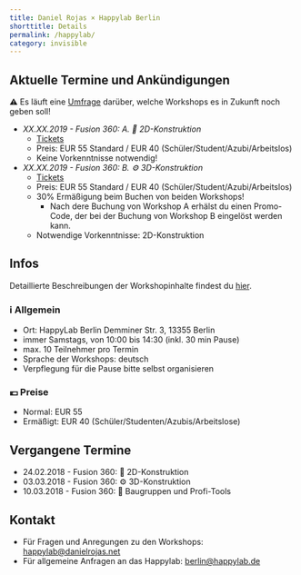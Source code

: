 ```yaml
---
title: Daniel Rojas × Happylab Berlin
shorttitle: Details
permalink: /happylab/
category: invisible
---
```


## Aktuelle Termine und Ankündigungen

⚠️ Es läuft eine [Umfrage](https://goo.gl/forms/UkmXidcZ80N0iU253) darüber, welche Workshops es in Zukunft noch geben soll!

* *XX.XX.2019 - Fusion 360: A. 📐 2D-Konstruktion*
  * [Tickets](https://www.eventbrite.com/e/fusion-360-workshop-2d-konstruktion-tickets-59287062199?aff=utm_source%3Deb_email%26utm_medium%3Demail%26utm_campaign%3Dnew_event_email&utm_term=eventurl_text)
  * Preis: EUR 55 Standard / EUR 40 (Schüler/Student/Azubi/Arbeitslos)
  * Keine Vorkenntnisse notwendig!
* *XX.XX.2019 - Fusion 360: B. ⚙️ 3D-Konstruktion*
  * [Tickets](https://www.eventbrite.com/e/fusion-360-workshop-3d-konstruktion-tickets-59287182559?aff=utm_source%3Deb_email%26utm_medium%3Demail%26utm_campaign%3Dnew_event_email&utm_term=eventurl_text)
  * Preis: EUR 55 Standard / EUR 40 (Schüler/Student/Azubi/Arbeitslos)
  * 30% Ermäßigung beim Buchen von beiden Workshops!
     * Nach dere Buchung von Workshop A erhälst du einen Promo-Code, der bei der Buchung von Workshop B eingelöst werden kann. 
  * Notwendige Vorkenntnisse: 2D-Konstruktion

## Infos

Detaillierte Beschreibungen der Workshopinhalte findest du [hier](/happylab/details).

### ℹ️ Allgemein

* Ort: HappyLab Berlin
  Demminer Str. 3, 13355 Berlin
* immer Samstags, von 10:00 bis 14:30 (inkl. 30 min Pause)
* max. 10 Teilnehmer pro Termin
* Sprache der Workshops: deutsch
* Verpflegung für die Pause bitte selbst organisieren

### 💶 Preise

* Normal: EUR 55
* Ermäßigt: EUR 40 (Schüler/Studenten/Azubis/Arbeitslose)

## Vergangene Termine

* 24.02.2018 - Fusion 360: 📐 2D-Konstruktion
* 03.03.2018 - Fusion 360: ⚙️ 3D-Konstruktion
* 10.03.2018 - Fusion 360: 🔩 Baugruppen und Profi-Tools

## Kontakt

* Für Fragen und Anregungen zu den Workshops:
  <happylab@danielrojas.net>
* Für allgemeine Anfragen an das Happylab:
  <berlin@happylab.de>
